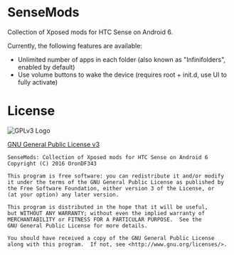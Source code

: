 # SenseMods
Collection of Xposed mods for HTC Sense on Android 6.

Currently, the following features are available:

* Unlimited number of apps in each folder (also known as "Infinifolders", enabled by default)
* Use volume buttons to wake the device (requires root + init.d, use UI to fully activate)

# License
![GPLv3 Logo](http://www.gnu.org/graphics/gplv3-127x51.png?raw=true)

[GNU General Public License v3](http://www.gnu.org/licenses/gpl-3.0.txt)

    SenseMods: Collection of Xposed mods for HTC Sense on Android 6
    Copyright (C) 2016 OronDF343

    This program is free software: you can redistribute it and/or modify
    it under the terms of the GNU General Public License as published by
    the Free Software Foundation, either version 3 of the License, or
    (at your option) any later version.

    This program is distributed in the hope that it will be useful,
    but WITHOUT ANY WARRANTY; without even the implied warranty of
    MERCHANTABILITY or FITNESS FOR A PARTICULAR PURPOSE.  See the
    GNU General Public License for more details.

    You should have received a copy of the GNU General Public License
    along with this program.  If not, see <http://www.gnu.org/licenses/>.

